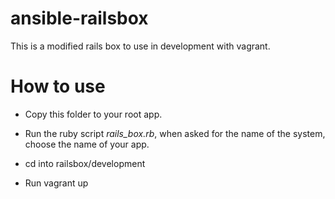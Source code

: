 # ansible-railsbox
This is a modified rails box to use in development with vagrant.

# How to use

* Copy this folder to your root app.

* Run the ruby script *rails_box.rb*, when asked for the name of the system, choose the name of your app.

* cd into railsbox/development

* Run vagrant up


